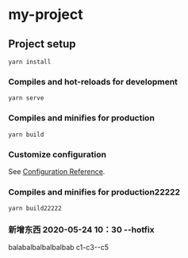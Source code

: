 # my-project

## Project setup
```
yarn install
```

### Compiles and hot-reloads for development
```
yarn serve
```

### Compiles and minifies for production
```
yarn build
```

### Customize configuration
See [Configuration Reference](https://cli.vuejs.org/config/).


### Compiles and minifies for production22222
```
yarn build22222
```

### 新增东西 2020-05-24 10：30 --hotfix
balabalbalbalbalbab
c1-c3--c5